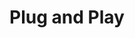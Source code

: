 ---
title: Plug and Play
image: "/assets/img/resources/plug.png"
description: PnP has an accelerator program that despite it does not target only Latin startups they have offices in Guadalajara Mexico and Sao Paulo Brazil. Also they have a considerable presence of Latin American based companies that serve as corporate partners. Also they offer space for national governments to open an inovation hub where local companies can experience some of the Silicon Valley ecosystem
categories:
  - Accelerator
link: https://plugandplaytechcenter.com/
---